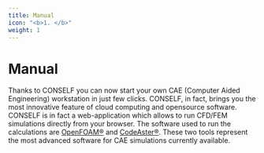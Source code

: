 ```yaml
---
title: Manual
icon: "<b>1. </b>"
weight: 1
---
```


# Manual

Thanks to CONSELF you can now start your own CAE (Computer Aided Engineering) workstation in just few clicks. CONSELF, in fact, brings you the most innovative feature of cloud computing and opensource software. CONSELF is in fact a web-application which allows to run CFD/FEM simulations directly from your browser. The software used to run the calculations are [OpenFOAM®](https://openfoam.org/) and [CodeAster®](http://www.code-aster.org/). These two tools represent the most advanced software for CAE simulations currently available.

